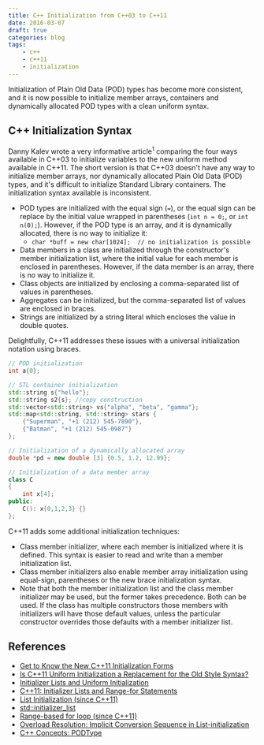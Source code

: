 ```yaml
---
title: C++ Initialization from C++03 to C++11
date: 2016-03-07
draft: true
categories: blog
tags:
    - c++
    - c++11
    - initialization
---
```


Initialization of Plain Old Data (POD) types has become more consistent, and it is now possible to initialize member arrays, containers and dynamically allocated POD types with a clean uniform syntax.
<!--more-->

## C++ Initialization Syntax
Danny Kalev wrote a very informative article<sup>1</sup> comparing the four ways available in C++03 to initialize variables to the new uniform method available in C++11. The short version is that C++03 doesn't have any way to initialize member arrays, nor dynamically allocated Plain Old Data (POD) types, and it's difficult to initialize Standard Library containers. The initialization syntax available is inconsistent.

- POD types are initialized with the equal sign (`=`), or the equal sign can be replace by the initial value wrapped in parentheses (`int n = 0;`, or `int n(0);`). However, if the POD type is an array, and it is dynamically allocated, there is no way to initialize it:
    - `char *buff = new char[1024];  // no initialization is possible`
- Data members in a class are initialized through the constructor's member initialization list, where the initial value for each member is enclosed in parentheses. However, if the data member is an array, there is no way to initialize it.
- Class objects are initialized by enclosing a comma-separated list of values in parentheses.
- Aggregates can be initialized, but the comma-separated list of values are enclosed in braces.
- Strings are initialized by a string literal which encloses the value in double quotes.

Delightfully, C++11 addresses these issues with a universal initialization notation using braces.

```cpp
// POD initialization
int a{0};

// STL container initialization
std::string s{"hello"};
std::string s2{s}; //copy construction
std::vector<std::string> vs{"alpha", "beta", "gamma"};
std::map<std::string, std::string> stars {
    {"Superman", "+1 (212) 545-7890"},
    {"Batman", "+1 (212) 545-0987"}
};

// Initialization of a dynamically allocated array
double *pd = new double [3] {0.5, 1.2, 12.99};

// Initialization of a data member array
class C
{
    int x[4];
public:
    C(): x{0,1,2,3} {}
};
```

C++11 adds some additional initialization techniques:
- Class member initializer, where each member is initialized where it is defined. This syntax is easier to read and write than a member initialization list.
- Class member initializers also enable member array initialization using equal-sign, parentheses or the new brace initialization syntax.
- Note that both the member initialization list and the class member initializer may be used, but the former takes precedence. Both can be used. If the class has multiple constructors those members with initializers will have those default values, unless the particular constructor overrides those defaults with a member initializer list.

## References
- <a id="ref1"></a>[Get to Know the New C++11 Initialization Forms](http://www.informit.com/articles/article.aspx?p=1852519)
- <a id="ref2"></a>[Is C++11 Uniform Initialization a Replacement for the Old Style Syntax?](http://programmers.stackexchange.com/questions/133688/is-c11-uniform-initialization-a-replacement-for-the-old-style-syntax)
- <a id="ref3"></a>[Initializer Lists and Uniform Initialization](http://www.learncpp.com/cpp-tutorial/b-4-initializer-lists-and-uniform-initialization/)
- <a id="ref4"></a>[C++11: Initializer Lists and Range-for Statements](http://ignoringthevoices.blogspot.com/2011/11/c11-initializer-lists-and-range-for.html)
- <a id="ref5"></a>[List Initialization (since C++11)](http://en.cppreference.com/w/cpp/language/list_initialization)
- <a id="ref6"></a>[std::initializer_list](http://en.cppreference.com/w/cpp/utility/initializer_list)
- <a id="ref7"></a>[Range-based for loop (since C++11)](http://en.cppreference.com/w/cpp/language/range-for)
- <a id="ref8"></a>[Overload Resolution: Implicit Conversion Sequence in List-initialization](http://en.cppreference.com/w/cpp/language/overload_resolution#Implicit_conversion_sequence_in_list-initialization)
- <a id="ref9"></a>[C++ Concepts: PODType](http://en.cppreference.com/w/cpp/concept/PODType)
